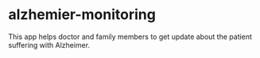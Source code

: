 # alzhemier-monitoring
This app helps doctor and family members to get update about the patient suffering with Alzheimer.
